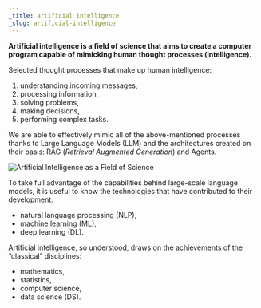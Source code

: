 ```yaml
---
_title: artificial intelligence
_slug: artificial-intelligence
---
```


**Artificial intelligence is a field of science that aims to create a computer program capable of mimicking human thought processes (intelligence).**

Selected thought processes that make up human intelligence:
1. understanding incoming messages,
2. processing information,
3. solving problems,
4. making decisions,
5. performing complex tasks.

We are able to effectively mimic all of the above-mentioned processes thanks to Large Language Models (LLM) and the architectures created on their basis: RAG (_Retrieval Augmented Generation_) and Agents.

![Artificial Intelligence as a Field of Science](ai-fields-of-science_250204.jpg "Artificial Intelligence as a Field of Science")

To take full advantage of the capabilities behind large-scale language models, it is useful to know the technologies that have contributed to their development:
* natural language processing (NLP),
* machine learning (ML),
* deep learning (DL).

Artificial intelligence, so understood, draws on the achievements of the “classical” disciplines:
* mathematics,
* statistics,
* computer science,
* data science (DS).